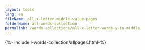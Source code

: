 ```yaml
---
layout: tools
lang: en
fileName: all-x-letter-middle-value-pages
folderName: all-words-collection
permalink: /words-collections/all-x-letter-words-y-in-middle
---
```


{%- include l-words-collection/allpages.html-%}